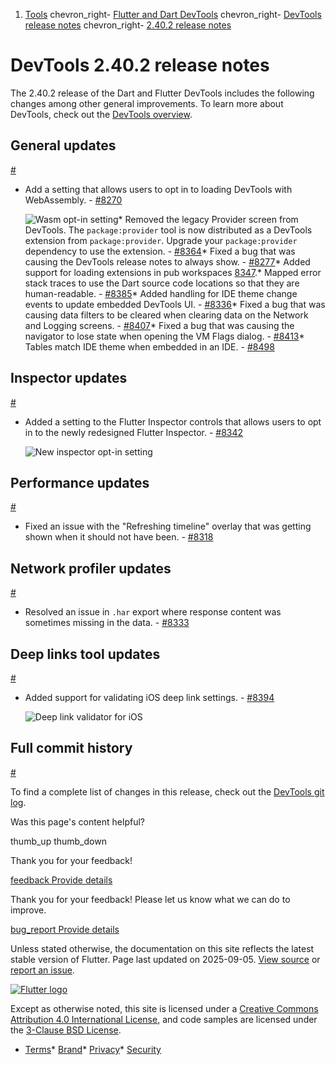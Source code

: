 1. [Tools](/tools) chevron\_right- [Flutter and Dart DevTools](/tools/devtools) chevron\_right- [DevTools release notes](/tools/devtools/release-notes) chevron\_right- [2.40.2 release notes](/tools/devtools/release-notes/release-notes-2.40.2)

DevTools 2.40.2 release notes
=============================

The 2.40.2 release of the Dart and Flutter DevTools includes the following changes among other general improvements. To learn more about DevTools, check out the [DevTools overview](/tools/devtools/overview).

General updates
---------------

[#](#general-updates)

* Add a setting that allows users to opt in to loading DevTools with WebAssembly. - [#8270](https://github.com/flutter/devtools/pull/8270)

  ![Wasm opt-in setting](/tools/devtools/release-notes/images-2.40.2/wasm_setting.png "DevTools setting to opt into wasm.")* Removed the legacy Provider screen from DevTools. The `package:provider` tool is now distributed as a DevTools extension from `package:provider`. Upgrade your `package:provider` dependency to use the extension. - [#8364](https://github.com/flutter/devtools/pull/8364)* Fixed a bug that was causing the DevTools release notes to always show. - [#8277](https://github.com/flutter/devtools/pull/8277)* Added support for loading extensions in pub workspaces [8347](https://github.com/flutter/devtools/pull/8347).* Mapped error stack traces to use the Dart source code locations so that they are human-readable. - [#8385](https://github.com/flutter/devtools/pull/8385)* Added handling for IDE theme change events to update embedded DevTools UI. - [#8336](https://github.com/flutter/devtools/pull/8336)* Fixed a bug that was causing data filters to be cleared when clearing data on the Network and Logging screens. - [#8407](https://github.com/flutter/devtools/pull/8407)* Fixed a bug that was causing the navigator to lose state when opening the VM Flags dialog. - [#8413](https://github.com/flutter/devtools/pull/8413)* Tables match IDE theme when embedded in an IDE. - [#8498](https://github.com/flutter/devtools/pull/8498)

Inspector updates
-----------------

[#](#inspector-updates)

* Added a setting to the Flutter Inspector controls that allows users to opt in to the newly redesigned Flutter Inspector. - [#8342](https://github.com/flutter/devtools/pull/8342)

  ![New inspector opt-in setting](/tools/devtools/release-notes/images-2.40.2/new_inspector.png "DevTools setting to opt into the new Flutter Inspector.")

Performance updates
-------------------

[#](#performance-updates)

* Fixed an issue with the "Refreshing timeline" overlay that was getting shown when it should not have been. - [#8318](https://github.com/flutter/devtools/pull/8318)

Network profiler updates
------------------------

[#](#network-profiler-updates)

* Resolved an issue in `.har` export where response content was sometimes missing in the data. - [#8333](https://github.com/flutter/devtools/pull/8333)

Deep links tool updates
-----------------------

[#](#deep-links-tool-updates)

* Added support for validating iOS deep link settings. - [#8394](https://github.com/flutter/devtools/pull/8394)

  ![Deep link validator for iOS](/tools/devtools/release-notes/images-2.40.2/deep_link_ios.png "DevTools Deep link validator Page")

Full commit history
-------------------

[#](#full-commit-history)

To find a complete list of changes in this release, check out the [DevTools git log](https://github.com/flutter/devtools/tree/v2.40.2).

Was this page's content helpful?

thumb\_up thumb\_down

Thank you for your feedback!

 [feedback Provide details](https://github.com/flutter/website/issues/new?template=1_page_issue.yml&&page-url=https://docs.flutter.dev/tools/devtools/release-notes/release-notes-2.40.2/&page-source=https://github.com/flutter/website/tree/main/src/content/tools/devtools/release-notes/release-notes-2.40.2.md)

Thank you for your feedback! Please let us know what we can do to improve.

 [bug\_report Provide details](https://github.com/flutter/website/issues/new?template=1_page_issue.yml&&page-url=https://docs.flutter.dev/tools/devtools/release-notes/release-notes-2.40.2/&page-source=https://github.com/flutter/website/tree/main/src/content/tools/devtools/release-notes/release-notes-2.40.2.md)

Unless stated otherwise, the documentation on this site reflects the latest stable version of Flutter. Page last updated on 2025-09-05. [View source](https://github.com/flutter/website/tree/main/src/content/tools/devtools/release-notes/release-notes-2.40.2.md) or [report an issue](https://github.com/flutter/website/issues/new?template=1_page_issue.yml&&page-url=https://docs.flutter.dev/tools/devtools/release-notes/release-notes-2.40.2/&page-source=https://github.com/flutter/website/tree/main/src/content/tools/devtools/release-notes/release-notes-2.40.2.md "Report an issue with this page").

[![Flutter logo](/assets/images/branding/flutter/logo+text/horizontal/white.svg)](https://flutter.dev)

Except as otherwise noted, this site is licensed under a [Creative Commons Attribution 4.0 International License](https://creativecommons.org/licenses/by/4.0/), and code samples are licensed under the [3-Clause BSD License](https://opensource.org/licenses/BSD-3-Clause).

* [Terms](/tos "Terms of use")* [Brand](/brand "Brand usage guidelines")* [Privacy](https://policies.google.com/privacy "Privacy policy")* [Security](/security "Security philosophy and practices")

   